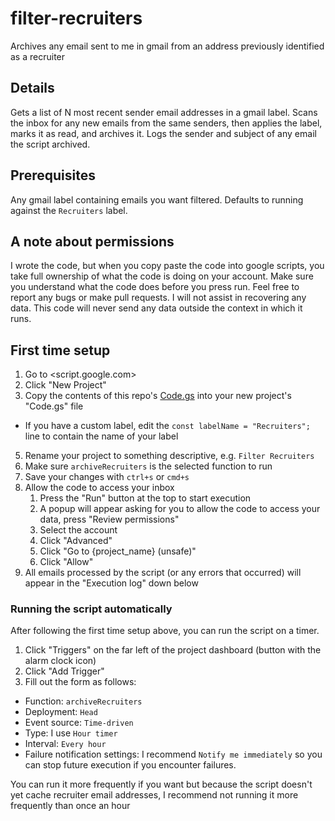 # filter-recruiters

Archives any email sent to me in gmail from an address previously identified as a recruiter

## Details

Gets a list of N most recent sender email addresses in a gmail label. Scans the inbox for any new emails from the same senders, then applies the label, marks it as read, and archives it. Logs the sender and subject of any email the script archived.

## Prerequisites

Any gmail label containing emails you want filtered. Defaults to running against the `Recruiters` label.

## A note about permissions

I wrote the code, but when you copy paste the code into google scripts, you take full ownership of what the code is doing on your account. Make sure you understand what the code does before you press run. Feel free to report any bugs or make pull requests. I will not assist in recovering any data. This code will never send any data outside the context in which it runs.

## First time setup

1. Go to <script.google.com>
2. Click "New Project"
3. Copy the contents of this repo's [Code.gs](https://raw.githubusercontent.com/chodyo/filter-recruiters/main/main.gs) into your new project's "Code.gs" file
  - If you have a custom label, edit the `const labelName = "Recruiters";` line to contain the name of your label
5. Rename your project to something descriptive, e.g. `Filter Recruiters`
6. Make sure `archiveRecruiters` is the selected function to run
7. Save your changes with `ctrl+s` or `cmd+s`
8. Allow the code to access your inbox
    1. Press the "Run" button at the top to start execution
    2. A popup will appear asking for you to allow the code to access your data, press "Review permissions"
    3. Select the account
    4. Click "Advanced"
    5. Click "Go to {project_name} (unsafe)"
    6. Click "Allow"
9. All emails processed by the script (or any errors that occurred) will appear in the "Execution log" down below

### Running the script automatically

After following the first time setup above, you can run the script on a timer.

1. Click "Triggers" on the far left of the project dashboard (button with the alarm clock icon)
2. Click "Add Trigger"
3. Fill out the form as follows:
  - Function: `archiveRecruiters`
  - Deployment: `Head`
  - Event source: `Time-driven`
  - Type: I use `Hour timer`
  - Interval: `Every hour`
  - Failure notification settings: I recommend `Notify me immediately` so you can stop future execution if you encounter failures.

You can run it more frequently if you want but because the script doesn't yet cache recruiter email addresses, I recommend not running it more frequently than once an hour
